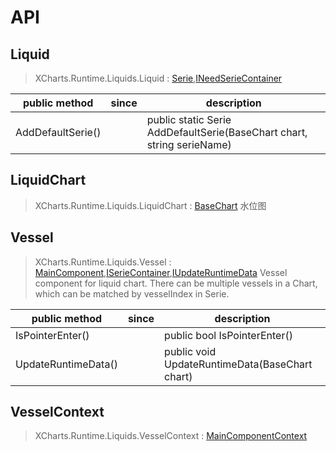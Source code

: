 # API

## Liquid

> XCharts.Runtime.Liquids.Liquid : [Serie](https://xcharts-team.github.io/docs/api#serie),[INeedSerieContainer](https://xcharts-team.github.io/docs/api#ineedseriecontainer)

|public method|since|description|
|--|--|--|
|AddDefaultSerie()||public static Serie AddDefaultSerie(BaseChart chart, string serieName)|

## LiquidChart

> XCharts.Runtime.Liquids.LiquidChart : [BaseChart](https://xcharts-team.github.io/docs/api#basechart)
水位图

## Vessel

> XCharts.Runtime.Liquids.Vessel : [MainComponent](https://xcharts-team.github.io/docs/api#maincomponent),[ISerieContainer](https://xcharts-team.github.io/docs/api#iseriecontainer),[IUpdateRuntimeData](https://xcharts-team.github.io/docs/api#iupdateruntimedata)
Vessel component for liquid chart. There can be multiple vessels in a Chart, which can be matched by vesselIndex in Serie.

|public method|since|description|
|--|--|--|
|IsPointerEnter()||public bool IsPointerEnter()|
|UpdateRuntimeData()||public void UpdateRuntimeData(BaseChart chart)|

## VesselContext

> XCharts.Runtime.Liquids.VesselContext : [MainComponentContext](https://xcharts-team.github.io/docs/api#maincomponentcontext)

